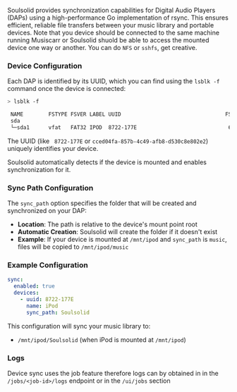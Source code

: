 Soulsolid provides synchronization capabilities for Digital Audio Players (DAPs) using a high-performance Go implementation of rsync. This ensures efficient, reliable file transfers between your music library and portable devices. 
Note that you device should be connected to the same machine running Musiscarr or Soulsolid shuold be able to access the mounted device one way or another. You can do `NFS` or `sshfs`, get creative.

### Device Configuration

Each DAP is identified by its UUID, which you can find using the `lsblk -f` command once the device is connected:

```bash
> lsblk -f

 NAME        FSTYPE FSVER LABEL UUID                                 FSAVAIL FSUSE% MOUNTPOINTS
 sda
 └─sda1      vfat   FAT32 IPOD  8722-177E                             631.3G    34% /mnt/ipod
```

The UUID (like ` 8722-177E` or `cced04fa-857b-4c49-afb8-d530c8e802e2`) uniquely identifies your device.

Soulsolid automatically detects if the device is mounted and enables synchronization for it.

### Sync Path Configuration

The `sync_path` option specifies the folder that will be created and synchronized on your DAP:

- **Location**: The path is relative to the device's mount point root
- **Automatic Creation**: Soulsolid will create the folder if it doesn't exist
- **Example**: If your device is mounted at `/mnt/ipod` and `sync_path` is `music`, files will be copied to `/mnt/ipod/music`

### Example Configuration

```yaml
sync:
  enabled: true
  devices:
    - uuid: 8722-177E
      name: iPod    
      sync_path: Soulsolid
```

This configuration will sync your music library to:

- `/mnt/ipod/Soulsolid` (when iPod is mounted at `/mnt/ipod`)


### Logs

Device sync uses the job feature therefore logs can by obtained in in the `/jobs/<job-id>/logs` endpoint or in the `/ui/jobs` section

